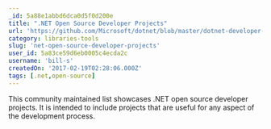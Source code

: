 ```yaml
---
_id: 5a88e1abbd6dca0d5f0d200e
title: ".NET Open Source Developer Projects"
url: 'https://github.com/Microsoft/dotnet/blob/master/dotnet-developer-projects.md'
category: libraries-tools
slug: 'net-open-source-developer-projects'
user_id: 5a83ce59d6eb0005c4ecda2c
username: 'bill-s'
createdOn: '2017-02-19T02:28:06.000Z'
tags: [.net,open-source]
---
```


This community maintained list showcases .NET open source developer projects. It is intended to include projects that are useful for any aspect of the development process. 
